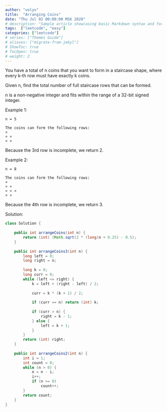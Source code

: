 ```yaml
---
author: "volyx"
title:  "Arranging Coins"
date: "Thu Jul 02 00:00:00 MSK 2020"
# description: "Sample article showcasing basic Markdown syntax and formatting for HTML elements."
tags:  ["leetcode", "easy"]
categories: ["leetcode"]
# series: ["Themes Guide"]
# aliases: ["migrate-from-jekyl"]
# ShowToc: true
# TocOpen: true
# weight: 2
---
```


You have a total of n coins that you want to form in a staircase shape, where every k-th row must have exactly k coins.

Given n, find the total number of full staircase rows that can be formed.

n is a non-negative integer and fits within the range of a 32-bit signed integer.

Example 1:
```
n = 5

The coins can form the following rows:
¤
¤ ¤
¤ ¤
```

Because the 3rd row is incomplete, we return 2.

Example 2:
```
n = 8

The coins can form the following rows:
¤
¤ ¤
¤ ¤ ¤
¤ ¤
```

Because the 4th row is incomplete, we return 3.


Solution:

```java
class Solution {
    
    public int arrangeCoins(int n) {
        return (int) (Math.sqrt(2 * (long)n + 0.25) - 0.5);
    }
    
    public int arrangeCoins3(int n) {
        long left = 0;
        long right = n;
        
        long k = 0; 
        long curr = 0;
        while (left <= right) {
            k = left + (right - left) / 2;
            
            curr = k * (k + 1) / 2;
            
            if (curr == n) return (int) k;
            
            if (curr > n) {
                right = k - 1;
            } else {
                left = k + 1;
            }
        }
        return (int) right;
    }
    
    public int arrangeCoins2(int n) {
        int i = 1;
        int count = 0;
        while (n > 0) {
            n = n - i;
            i++;
            if (n >= 0)
                count++;
        }
        return count;
    }
}
